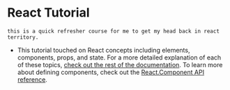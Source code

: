 # React Tutorial 

    this is a quick refresher course for me to get my head back in react territory. 



   * This tutorial touched on React concepts including elements, components, props, and state. For a more detailed explanation of each of these topics, [check out the rest of the documentation](https://reactjs.org/docs/hello-world.html). To learn more about defining components, check out the [React.Component API reference](https://reactjs.org/docs/react-component.html).